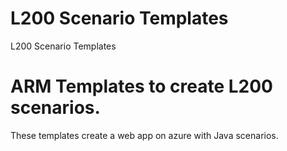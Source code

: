 # L200 Scenario Templates
L200 Scenario Templates

# ARM Templates to create L200 scenarios.

These templates create a web app on azure with Java scenarios.
